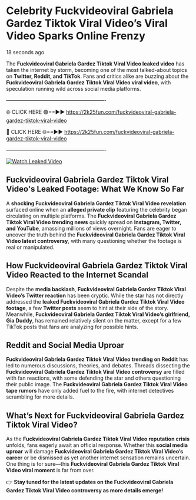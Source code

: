 # Celebrity Fuckvideoviral Gabriela Gardez Tiktok Viral Video’s Viral Video Sparks Online Frenzy

18 seconds ago

The **Fuckvideoviral Gabriela Gardez Tiktok Viral Video leaked video** has taken the internet by storm, becoming one of the most talked-about topics on **Twitter, Reddit, and TikTok**. Fans and critics alike are buzzing about the **Fuckvideoviral Gabriela Gardez Tiktok Viral Video viral video**, with speculation running wild across social media platforms.

———————————————————-

🌐 CLICK HERE 🟢==►► https://2k25fun.com/fuckvideoviral-gabriela-gardez-tiktok-viral-video

🔴 CLICK HERE 🌐==►► https://2k25fun.com/fuckvideoviral-gabriela-gardez-tiktok-viral-video

———————————————————-

[![Watch Leaked Video](https://miro.medium.com/v2/resize:fit:828/format:webp/1*cilzJN44JGOrTw9NJCrNHA.gif "Watch Leaked Video")](https://2k25fun.com/fuckvideoviral-gabriela-gardez-tiktok-viral-video)

## **Fuckvideoviral Gabriela Gardez Tiktok Viral Video's Leaked Footage: What We Know So Far**  
A **shocking Fuckvideoviral Gabriela Gardez Tiktok Viral Video revelation** surfaced online when an **alleged private clip** featuring the celebrity began circulating on multiple platforms. The **Fuckvideoviral Gabriela Gardez Tiktok Viral Video trending news** quickly spread on **Instagram, Twitter, and YouTube**, amassing millions of views overnight. Fans are eager to uncover the truth behind the **Fuckvideoviral Gabriela Gardez Tiktok Viral Video latest controversy**, with many questioning whether the footage is real or manipulated.  

## **How Fuckvideoviral Gabriela Gardez Tiktok Viral Video Reacted to the Internet Scandal**  
Despite the **media backlash**, **Fuckvideoviral Gabriela Gardez Tiktok Viral Video’s Twitter reaction** has been cryptic. While the star has not directly addressed the **leaked Fuckvideoviral Gabriela Gardez Tiktok Viral Video footage**, a few **Twitter posts** seem to hint at their side of the story. Meanwhile, **Fuckvideoviral Gabriela Gardez Tiktok Viral Video’s girlfriend, Gia Duddy**, has remained relatively silent on the matter, except for a few TikTok posts that fans are analyzing for possible hints.  

## **Reddit and Social Media Uproar**  
**Fuckvideoviral Gabriela Gardez Tiktok Viral Video trending on Reddit** has led to numerous discussions, theories, and debates. Threads dissecting the **Fuckvideoviral Gabriela Gardez Tiktok Viral Video controversy** are filled with fan reactions, with some defending the star and others questioning their public image. The **Fuckvideoviral Gabriela Gardez Tiktok Viral Video tape rumors** have only added fuel to the fire, with internet detectives scrambling for more details.  

## **What’s Next for Fuckvideoviral Gabriela Gardez Tiktok Viral Video?**  
As the **Fuckvideoviral Gabriela Gardez Tiktok Viral Video reputation crisis** unfolds, fans eagerly await an official response. Whether this **social media uproar** will damage **Fuckvideoviral Gabriela Gardez Tiktok Viral Video’s career** or be dismissed as yet another internet sensation remains uncertain. One thing is for sure—this **Fuckvideoviral Gabriela Gardez Tiktok Viral Video viral moment** is far from over.  

👉 **Stay tuned for the latest updates on the Fuckvideoviral Gabriela Gardez Tiktok Viral Video controversy as more details emerge!**  